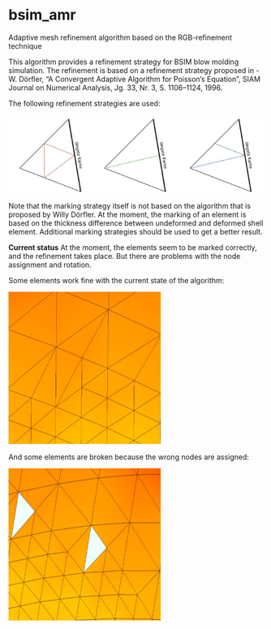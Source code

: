 # bsim_amr
Adaptive mesh refinement algorithm based on the RGB-refinement technique

This algorithm provides a refinement strategy for BSIM blow molding simulation. The refinement is based on a refinement strategy proposed in 
-W. Dörfler, “A Convergent Adaptive Algorithm for Poisson’s Equation”, SIAM
Journal on Numerical Analysis, Jg. 33, Nr. 3, S. 1106–1124, 1996.


The following refinement strategies are used:

![Alt text](img/ref_strategy.jpg?raw=true "Refinement strategy")

Note that the marking strategy itself is not based on the algorithm that is proposed by Willy Dörfler. At the moment, the marking of an element
is based on the thickness difference between undeformed and deformed shell element. Additional marking strategies should be used to get a better result.


**Current status**
At the moment, the elements seem to be marked correctly, and the refinement takes place. But there are
problems with the node assignment and rotation. 

Some elements work fine with the current state of the algorithm:


<img src="img/correct_marked.jpg" width="300" height="300" alt="Correct refined">


And some elements are broken because the wrong nodes are assigned:


<img src="img/wrong_marked.jpg" width="300" height="300" alt="Wrong refined">


